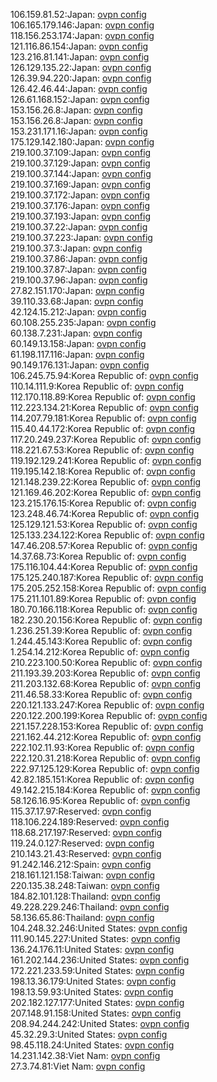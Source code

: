 106.159.81.52:Japan: [ovpn config](vpn/106_159_81_52.ovpn)  
106.165.179.146:Japan: [ovpn config](vpn/106_165_179_146.ovpn)  
118.156.253.174:Japan: [ovpn config](vpn/118_156_253_174.ovpn)  
121.116.86.154:Japan: [ovpn config](vpn/121_116_86_154.ovpn)  
123.216.81.141:Japan: [ovpn config](vpn/123_216_81_141.ovpn)  
126.129.135.22:Japan: [ovpn config](vpn/126_129_135_22.ovpn)  
126.39.94.220:Japan: [ovpn config](vpn/126_39_94_220.ovpn)  
126.42.46.44:Japan: [ovpn config](vpn/126_42_46_44.ovpn)  
126.61.168.152:Japan: [ovpn config](vpn/126_61_168_152.ovpn)  
153.156.26.8:Japan: [ovpn config](vpn/153_156_26_8.ovpn)  
153.156.26.8:Japan: [ovpn config](vpn/153_156_26_8.ovpn)  
153.231.171.16:Japan: [ovpn config](vpn/153_231_171_16.ovpn)  
175.129.142.180:Japan: [ovpn config](vpn/175_129_142_180.ovpn)  
219.100.37.109:Japan: [ovpn config](vpn/219_100_37_109.ovpn)  
219.100.37.129:Japan: [ovpn config](vpn/219_100_37_129.ovpn)  
219.100.37.144:Japan: [ovpn config](vpn/219_100_37_144.ovpn)  
219.100.37.169:Japan: [ovpn config](vpn/219_100_37_169.ovpn)  
219.100.37.172:Japan: [ovpn config](vpn/219_100_37_172.ovpn)  
219.100.37.176:Japan: [ovpn config](vpn/219_100_37_176.ovpn)  
219.100.37.193:Japan: [ovpn config](vpn/219_100_37_193.ovpn)  
219.100.37.22:Japan: [ovpn config](vpn/219_100_37_22.ovpn)  
219.100.37.223:Japan: [ovpn config](vpn/219_100_37_223.ovpn)  
219.100.37.3:Japan: [ovpn config](vpn/219_100_37_3.ovpn)  
219.100.37.86:Japan: [ovpn config](vpn/219_100_37_86.ovpn)  
219.100.37.87:Japan: [ovpn config](vpn/219_100_37_87.ovpn)  
219.100.37.96:Japan: [ovpn config](vpn/219_100_37_96.ovpn)  
27.82.151.170:Japan: [ovpn config](vpn/27_82_151_170.ovpn)  
39.110.33.68:Japan: [ovpn config](vpn/39_110_33_68.ovpn)  
42.124.15.212:Japan: [ovpn config](vpn/42_124_15_212.ovpn)  
60.108.255.235:Japan: [ovpn config](vpn/60_108_255_235.ovpn)  
60.138.7.231:Japan: [ovpn config](vpn/60_138_7_231.ovpn)  
60.149.13.158:Japan: [ovpn config](vpn/60_149_13_158.ovpn)  
61.198.117.116:Japan: [ovpn config](vpn/61_198_117_116.ovpn)  
90.149.176.131:Japan: [ovpn config](vpn/90_149_176_131.ovpn)  
106.245.75.94:Korea Republic of: [ovpn config](vpn/106_245_75_94.ovpn)  
110.14.111.9:Korea Republic of: [ovpn config](vpn/110_14_111_9.ovpn)  
112.170.118.89:Korea Republic of: [ovpn config](vpn/112_170_118_89.ovpn)  
112.223.134.21:Korea Republic of: [ovpn config](vpn/112_223_134_21.ovpn)  
114.207.79.181:Korea Republic of: [ovpn config](vpn/114_207_79_181.ovpn)  
115.40.44.172:Korea Republic of: [ovpn config](vpn/115_40_44_172.ovpn)  
117.20.249.237:Korea Republic of: [ovpn config](vpn/117_20_249_237.ovpn)  
118.221.67.53:Korea Republic of: [ovpn config](vpn/118_221_67_53.ovpn)  
119.192.129.241:Korea Republic of: [ovpn config](vpn/119_192_129_241.ovpn)  
119.195.142.18:Korea Republic of: [ovpn config](vpn/119_195_142_18.ovpn)  
121.148.239.22:Korea Republic of: [ovpn config](vpn/121_148_239_22.ovpn)  
121.169.46.202:Korea Republic of: [ovpn config](vpn/121_169_46_202.ovpn)  
123.215.176.15:Korea Republic of: [ovpn config](vpn/123_215_176_15.ovpn)  
123.248.46.74:Korea Republic of: [ovpn config](vpn/123_248_46_74.ovpn)  
125.129.121.53:Korea Republic of: [ovpn config](vpn/125_129_121_53.ovpn)  
125.133.234.122:Korea Republic of: [ovpn config](vpn/125_133_234_122.ovpn)  
147.46.208.57:Korea Republic of: [ovpn config](vpn/147_46_208_57.ovpn)  
14.37.68.73:Korea Republic of: [ovpn config](vpn/14_37_68_73.ovpn)  
175.116.104.44:Korea Republic of: [ovpn config](vpn/175_116_104_44.ovpn)  
175.125.240.187:Korea Republic of: [ovpn config](vpn/175_125_240_187.ovpn)  
175.205.252.158:Korea Republic of: [ovpn config](vpn/175_205_252_158.ovpn)  
175.211.101.89:Korea Republic of: [ovpn config](vpn/175_211_101_89.ovpn)  
180.70.166.118:Korea Republic of: [ovpn config](vpn/180_70_166_118.ovpn)  
182.230.20.156:Korea Republic of: [ovpn config](vpn/182_230_20_156.ovpn)  
1.236.251.39:Korea Republic of: [ovpn config](vpn/1_236_251_39.ovpn)  
1.244.45.143:Korea Republic of: [ovpn config](vpn/1_244_45_143.ovpn)  
1.254.14.212:Korea Republic of: [ovpn config](vpn/1_254_14_212.ovpn)  
210.223.100.50:Korea Republic of: [ovpn config](vpn/210_223_100_50.ovpn)  
211.193.39.203:Korea Republic of: [ovpn config](vpn/211_193_39_203.ovpn)  
211.203.132.68:Korea Republic of: [ovpn config](vpn/211_203_132_68.ovpn)  
211.46.58.33:Korea Republic of: [ovpn config](vpn/211_46_58_33.ovpn)  
220.121.133.247:Korea Republic of: [ovpn config](vpn/220_121_133_247.ovpn)  
220.122.200.199:Korea Republic of: [ovpn config](vpn/220_122_200_199.ovpn)  
221.157.228.153:Korea Republic of: [ovpn config](vpn/221_157_228_153.ovpn)  
221.162.44.212:Korea Republic of: [ovpn config](vpn/221_162_44_212.ovpn)  
222.102.11.93:Korea Republic of: [ovpn config](vpn/222_102_11_93.ovpn)  
222.120.31.218:Korea Republic of: [ovpn config](vpn/222_120_31_218.ovpn)  
222.97.125.129:Korea Republic of: [ovpn config](vpn/222_97_125_129.ovpn)  
42.82.185.151:Korea Republic of: [ovpn config](vpn/42_82_185_151.ovpn)  
49.142.215.184:Korea Republic of: [ovpn config](vpn/49_142_215_184.ovpn)  
58.126.16.95:Korea Republic of: [ovpn config](vpn/58_126_16_95.ovpn)  
115.37.17.97:Reserved: [ovpn config](vpn/115_37_17_97.ovpn)  
118.106.224.189:Reserved: [ovpn config](vpn/118_106_224_189.ovpn)  
118.68.217.197:Reserved: [ovpn config](vpn/118_68_217_197.ovpn)  
119.24.0.127:Reserved: [ovpn config](vpn/119_24_0_127.ovpn)  
210.143.21.43:Reserved: [ovpn config](vpn/210_143_21_43.ovpn)  
91.242.146.212:Spain: [ovpn config](vpn/91_242_146_212.ovpn)  
218.161.121.158:Taiwan: [ovpn config](vpn/218_161_121_158.ovpn)  
220.135.38.248:Taiwan: [ovpn config](vpn/220_135_38_248.ovpn)  
184.82.101.128:Thailand: [ovpn config](vpn/184_82_101_128.ovpn)  
49.228.229.246:Thailand: [ovpn config](vpn/49_228_229_246.ovpn)  
58.136.65.86:Thailand: [ovpn config](vpn/58_136_65_86.ovpn)  
104.248.32.246:United States: [ovpn config](vpn/104_248_32_246.ovpn)  
111.90.145.227:United States: [ovpn config](vpn/111_90_145_227.ovpn)  
136.24.176.11:United States: [ovpn config](vpn/136_24_176_11.ovpn)  
161.202.144.236:United States: [ovpn config](vpn/161_202_144_236.ovpn)  
172.221.233.59:United States: [ovpn config](vpn/172_221_233_59.ovpn)  
198.13.36.179:United States: [ovpn config](vpn/198_13_36_179.ovpn)  
198.13.59.93:United States: [ovpn config](vpn/198_13_59_93.ovpn)  
202.182.127.177:United States: [ovpn config](vpn/202_182_127_177.ovpn)  
207.148.91.158:United States: [ovpn config](vpn/207_148_91_158.ovpn)  
208.94.244.242:United States: [ovpn config](vpn/208_94_244_242.ovpn)  
45.32.29.3:United States: [ovpn config](vpn/45_32_29_3.ovpn)  
98.45.118.24:United States: [ovpn config](vpn/98_45_118_24.ovpn)  
14.231.142.38:Viet Nam: [ovpn config](vpn/14_231_142_38.ovpn)  
27.3.74.81:Viet Nam: [ovpn config](vpn/27_3_74_81.ovpn)  
